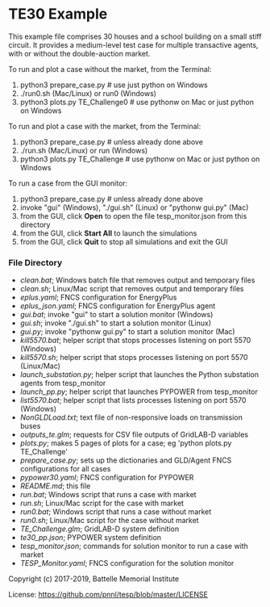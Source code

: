 # TE30 Example

This example file comprises 30 houses and a school building on a small
stiff circuit. It provides a medium-level test case for multiple transactive
agents, with or without the double-auction market.

To run and plot a case without the market, from the Terminal:

1. python3 prepare_case.py  # use just python on Windows
2. ./run0.sh (Mac/Linux) or run0 (Windows)
3. python3 plots.py TE_Challenge0  # use pythonw on Mac or just python on Windows

To run and plot a case with the market, from the Terminal:

1. python3 prepare_case.py  # unless already done above
2. ./run.sh (Mac/Linux) or run (Windows) 
3. python3 plots.py TE_Challenge  # use pythonw on Mac or just python on Windows

To run a case from the GUI monitor:

1. python3 prepare_case.py  # unless already done above
2. invoke "gui" (Windows), "./gui.sh" (Linux) or "pythonw gui.py" (Mac)
3. from the GUI, click **Open** to open the file tesp_monitor.json from this directory
4. from the GUI, click **Start All** to launch the simulations
5. from the GUI, click **Quit** to stop all simulations and exit the GUI

### File Directory

- *clean.bat*; Windows batch file that removes output and temporary files
- *clean.sh*; Linux/Mac script that removes output and temporary files
- *eplus.yaml*; FNCS configuration for EnergyPlus
- *eplus_json.yaml*; FNCS configuration for EnergyPlus agent
- *gui.bat*; invoke "gui" to start a solution monitor (Windows)
- *gui.sh*; invoke "./gui.sh" to start a solution monitor (Linux)
- *gui.py*; invoke "pythonw gui.py" to start a solution monitor (Mac)
- *kill5570.bat*; helper script that stops processes listening on port 5570 (Windows)
- *kill5570.sh*; helper script that stops processes listening on port 5570 (Linux/Mac)
- *launch_substation.py*; helper script that launches the Python substation agents from tesp_monitor
- *launch_pp.py*; helper script that launches PYPOWER from tesp_monitor
- *list5570.bat*; helper script that lists processes listening on port 5570 (Windows)
- *NonGLDLoad.txt*; text file of non-responsive loads on transmission buses
- *outputs_te.glm*; requests for CSV file outputs of GridLAB-D variables
- *plots.py*; makes 5 pages of plots for a case; eg 'python plots.py TE_Challenge'
- *prepare_case.py*; sets up the dictionaries and GLD/Agent FNCS configurations for all cases
- *pypower30.yaml*; FNCS configuration for PYPOWER
- *README.md*; this file
- *run.bat*; Windows script that runs a case with market
- *run.sh*; Linux/Mac script for the case with market
- *run0.bat*; Windows script that runs a case without market
- *run0.sh*; Linux/Mac script for the case without market
- *TE_Challenge.glm*; GridLAB-D system definition
- *te30_pp.json*; PYPOWER system definition
- *tesp_monitor.json*; commands for solution monitor to run a case with market
- *TESP_Monitor.yaml*; FNCS configuration for the solution monitor

Copyright (c) 2017-2019, Battelle Memorial Institute

License: https://github.com/pnnl/tesp/blob/master/LICENSE

